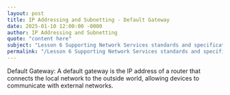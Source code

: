 ```yaml
---
layout: post
title: IP Addressing and Subnetting - Default Gateway
date: 2025-01-10 12:00:00 -0000
author: IP Addressing and Subnetting
quote: "content here"
subject: "Lesson 6 Supporting Network Services standards and specifications"
permalink: "/Lesson 6 Supporting Network Services standards and specifications/IP Addressing and Subnetting/IP Addressing and Subnetting - Default Gateway"
---
```


Default Gateway: A default gateway is the IP address of a router that connects the local network to the outside world, allowing devices to communicate with external networks.

